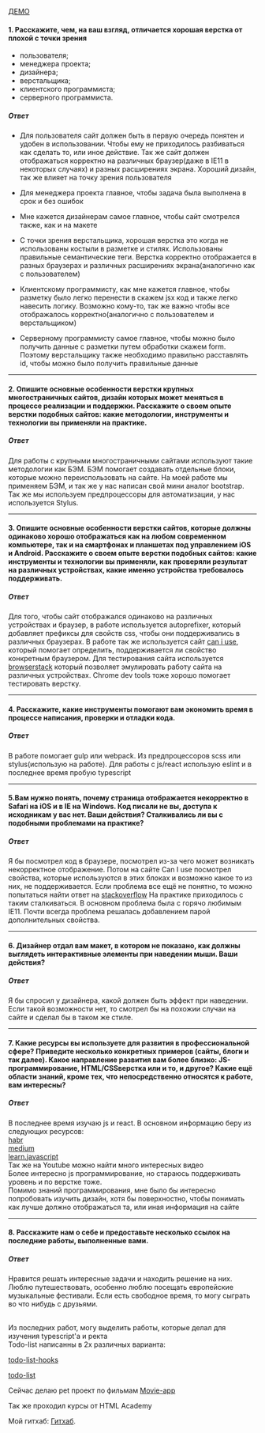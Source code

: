 [ДЕМО](https://l1nkss.github.io/funbox-test/)

#### 1. Расскажите, чем, на ваш взгляд, отличается хорошая верстка от плохой с точки зрения
- пользователя;
- менеджера проекта;
- дизайнера;
- верстальщика;
- клиентского программиста;
- серверного программиста.

##### Ответ


- Для пользователя сайт должен быть в первую очередь понятен и удобен в использовании. Чтобы ему не приходилось разбиваться как сделать то, или иное действие. Так же сайт должен отображаться корректно на различных браузер(даже в IE11 в некоторых случаях) и разных расширениях экрана. Хороший дизайн, так же влияет на точку зрения пользователя

- Для менеджера проекта главное, чтобы задача была выполнена в срок и без ошибок

- Мне кажется дизайнерам самое главное, чтобы сайт смотрелся также, как и на макете

- С точки зрения верстальщика, хорошая верстка это когда не использованы костыли в разметке и стилях. Использованы правильные семантические теги. Верстка корректно отображается в разных браузерах и различных расширениях экрана(аналогично как с пользователем)

- Клиентскому программисту, как мне кажется главное, чтобы разметку было легко перенести в скажем jsx код и также легко навесить логику. Возможно кому-то, так же важно чтобы все отображалось корректно(аналогично с пользователем и верстальщиком)

- Серверному программисту самое главное, чтобы можно было получить данные с разметки путем обработки скажем form. Поэтому верстальщику также необходимо правильно расставлять id, чтобы можно было получить правильные данные

* * *
#### 2. Опишите основные особенности верстки крупных многостраничных сайтов, дизайн которых может меняться в процессе реализации и поддержки. Расскажите о своем опыте верстки подобных сайтов: какие методологии, инструменты и технологии вы применяли на практике.

##### Ответ
Для работы с крупными многостраничными сайтами используют такие методологии как БЭМ. БЭМ помогает создавать отдельные блоки, которые можно переиспользовать на сайте. На моей работе мы применяем БЭМ, и так же у нас написан свой мини аналог bootstrap.
Так же мы используем предпроцессоры для автоматизации, у нас используется Stylus.

* * *
#### 3. Опишите основные особенности верстки сайтов, которые должны одинаково хорошо отображаться как на любом современном компьютере, так и на смартфонах и планшетах под управлением iOS и Android. Расскажите о своем опыте верстки подобных сайтов: какие инструменты и технологии вы применяли, как проверяли результат на различных устройствах, какие именно устройства требовалось поддерживать.

##### Ответ
Для того, чтобы сайт отображался одинаково на различных устройствах и браузер, в работе используется autoprefixer, который добавляет префиксы для свойств css, чтобы они поддерживались в различных браузерах. В работе так же используется сайт [can i use](https://caniuse.com/), который помогает определить, поддерживается ли свойство конкретным браузером. Для тестирования сайта используется [browserstack](https://www.browserstack.com/) который позволяет эмулировать работу сайта на различных устройствах.
Chrome dev tools тоже хорошо помогает тестировать верстку.

* * *
#### 4. Расскажите, какие инструменты помогают вам экономить время в процессе написания, проверки и отладки кода.

##### Ответ
В работе помогает gulp или webpack. Из предпроцессоров scss или stylus(использую на работе).
Для работы с js/react использую eslint и в последнее время пробую typescript
* * *
#### 5.Вам нужно понять, почему страница отображается некорректно в Safari на iOS и в IE на Windows. Код писали не вы, доступа к исходникам у вас нет. Ваши действия? Сталкивались ли вы с подобными проблемами на практике? 

##### Ответ
 Я бы посмотрел код в браузере, посмотрел из-за чего может возникать некорректное отображение. Потом на сайте Can I use посмотрел свойства, которые используются в этих блоках и возможно какое то из них, не поддерживается. Если проблема все ещё не понятно, то можно попытаться найти ответ на [stackoverflow](https://stackoverflow.com/)
 На практике приходилось с таким сталкиваться. В основном проблема была с горячо любимым IE11. Почти всегда проблема решалась добавлением парой дополнительных свойства.
* * *
#### 6. Дизайнер отдал вам макет, в котором не показано, как должны выглядеть интерактивные элементы при наведении мыши. Ваши действия?

##### Ответ
Я бы спросил у дизайнера, какой должен быть эффект при наведении. Если такой возможности нет, то смотрел бы на похожии случаи на сайте и сделал бы в таком же стиле.
* * *
#### 7. Какие ресурсы вы используете для развития в профессиональной сфере? Приведите несколько конкретных примеров (сайты, блоги и так далее). Какое направление развития вам более близко: JS-программирование, HTML/CSSверстка или и то, и другое? Какие ещё области знаний, кроме тех, что непосредственно относятся к работе, вам интересны?

##### Ответ
В последнее время изучаю js и react. В основном информацию беру из следующих ресурсов:
<br>
[habr](https://habr.com/ru/feed/)
<br>
[medium](https://medium.com/)
<br>
[learn.javascript](https://learn.javascript.ru/)
<br>
Так же на Youtube можно найти много интересных видео
<br>
Более интересно js программирование, но стараюсь поддерживать уровень и по верстке тоже.
<br>
Помимо знаний программирования, мне было бы интересно попробовать изучить дизайн, хотя бы поверхностно, чтобы понимать как лучше должно отображаться та, или иная информация на сайте

* * *
#### 8. Расскажите нам о себе и предоставьте несколько ссылок на последние работы, выполненные вами.
##### Ответ
Нравится решать интересные задачи и находить решение на них. Люблю путешествовать, особенно люблю посещать европейские музыкальные фестивали.
Если есть свободное время, то могу сыграть во что нибудь с друзьями.

<br>
Из последних работ, могу выделить работы, которые делал для изучения typescript'a и ректа
<br>
Todo-list написанны в 2х различных варианта:
<br>

[todo-list-hooks](https://github.com/L1nkss/todo-list-hooks)
<br>

[todo-list](https://github.com/L1nkss/todo-list)
<br>

Сейчас делаю pet проект по фильмам [Movie-app](https://github.com/L1nkss/Movie-app)
<br>

Так же проходил курсы от HTML Academy

Мой гитхаб: [Гитхаб](https://github.com/L1nkss).
